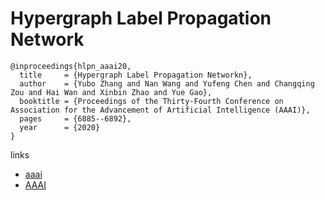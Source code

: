 # Hypergraph Label Propagation Network

```
@inproceedings{hlpn_aaai20,
  title     = {Hypergraph Label Propagation Networkn},
  author    = {Yubo Zhang and Nan Wang and Yufeng Chen and Changqing Zou and Hai Wan and Xinbin Zhao and Yue Gao},
  booktitle = {Proceedings of the Thirty-Fourth Conference on Association for the Advancement of Artificial Intelligence (AAAI)},
  pages	    = {6885--6892},
  year      = {2020}
}
```

links
- [aaai](https://aaai.org/Papers/AAAI/2020GB/AAAI-ZhangY.5802.pdf)
- [AAAI](https://aaai.org/ojs/index.php/AAAI/article/view/6170)